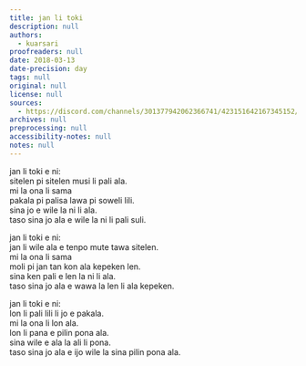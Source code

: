 ```yaml
---
title: jan li toki
description: null
authors:
  - kuarsari
proofreaders: null
date: 2018-03-13
date-precision: day
tags: null
original: null
license: null
sources:
  - https://discord.com/channels/301377942062366741/423151642167345152/423154399121244170
archives: null
preprocessing: null
accessibility-notes: null
notes: null
---
```


jan li toki e ni:  \
sitelen pi sitelen musi li pali ala.  \
mi la ona li sama   \
pakala pi palisa lawa pi soweli lili.  \
sina jo e wile la ni li ala.  \
taso sina jo ala e wile la ni li pali suli.

jan li toki e ni:  \
jan li wile ala e tenpo mute tawa sitelen.  \
mi la ona li sama  \
moli pi jan tan kon ala kepeken len.  \
sina ken pali e len la ni li ala.  \
taso sina jo ala e wawa la len li ala kepeken.

jan li toki e ni:  \
lon li pali lili li jo e pakala.  \
mi la ona li lon ala.  \
lon li pana e pilin pona ala.  \
sina wile e ala la ali li pona.  \
taso sina jo ala e ijo wile la sina pilin pona ala.
